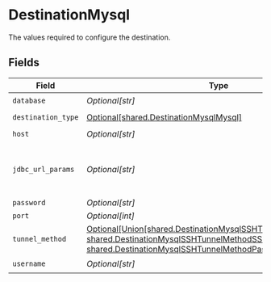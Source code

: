 # DestinationMysql

The values required to configure the destination.


## Fields

| Field                                                                                                                                                                                                                                                   | Type                                                                                                                                                                                                                                                    | Required                                                                                                                                                                                                                                                | Description                                                                                                                                                                                                                                             | Example                                                                                                                                                                                                                                                 |
| ------------------------------------------------------------------------------------------------------------------------------------------------------------------------------------------------------------------------------------------------------- | ------------------------------------------------------------------------------------------------------------------------------------------------------------------------------------------------------------------------------------------------------- | ------------------------------------------------------------------------------------------------------------------------------------------------------------------------------------------------------------------------------------------------------- | ------------------------------------------------------------------------------------------------------------------------------------------------------------------------------------------------------------------------------------------------------- | ------------------------------------------------------------------------------------------------------------------------------------------------------------------------------------------------------------------------------------------------------- |
| `database`                                                                                                                                                                                                                                              | *Optional[str]*                                                                                                                                                                                                                                         | :heavy_check_mark:                                                                                                                                                                                                                                      | Name of the database.                                                                                                                                                                                                                                   |                                                                                                                                                                                                                                                         |
| `destination_type`                                                                                                                                                                                                                                      | [Optional[shared.DestinationMysqlMysql]](undefined/models/shared/destinationmysqlmysql.md)                                                                                                                                                              | :heavy_check_mark:                                                                                                                                                                                                                                      | N/A                                                                                                                                                                                                                                                     |                                                                                                                                                                                                                                                         |
| `host`                                                                                                                                                                                                                                                  | *Optional[str]*                                                                                                                                                                                                                                         | :heavy_check_mark:                                                                                                                                                                                                                                      | Hostname of the database.                                                                                                                                                                                                                               |                                                                                                                                                                                                                                                         |
| `jdbc_url_params`                                                                                                                                                                                                                                       | *Optional[str]*                                                                                                                                                                                                                                         | :heavy_minus_sign:                                                                                                                                                                                                                                      | Additional properties to pass to the JDBC URL string when connecting to the database formatted as 'key=value' pairs separated by the symbol '&'. (example: key1=value1&key2=value2&key3=value3).                                                        |                                                                                                                                                                                                                                                         |
| `password`                                                                                                                                                                                                                                              | *Optional[str]*                                                                                                                                                                                                                                         | :heavy_minus_sign:                                                                                                                                                                                                                                      | Password associated with the username.                                                                                                                                                                                                                  |                                                                                                                                                                                                                                                         |
| `port`                                                                                                                                                                                                                                                  | *Optional[int]*                                                                                                                                                                                                                                         | :heavy_minus_sign:                                                                                                                                                                                                                                      | Port of the database.                                                                                                                                                                                                                                   | 3306                                                                                                                                                                                                                                                    |
| `tunnel_method`                                                                                                                                                                                                                                         | [Optional[Union[shared.DestinationMysqlSSHTunnelMethodNoTunnel, shared.DestinationMysqlSSHTunnelMethodSSHKeyAuthentication, shared.DestinationMysqlSSHTunnelMethodPasswordAuthentication]]](undefined/models/shared/destinationmysqlsshtunnelmethod.md) | :heavy_minus_sign:                                                                                                                                                                                                                                      | Whether to initiate an SSH tunnel before connecting to the database, and if so, which kind of authentication to use.                                                                                                                                    |                                                                                                                                                                                                                                                         |
| `username`                                                                                                                                                                                                                                              | *Optional[str]*                                                                                                                                                                                                                                         | :heavy_check_mark:                                                                                                                                                                                                                                      | Username to use to access the database.                                                                                                                                                                                                                 |                                                                                                                                                                                                                                                         |